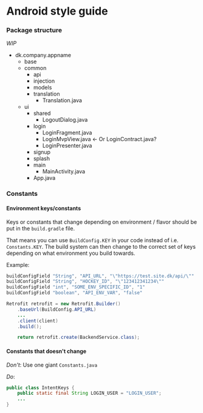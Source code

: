 # Android style guide


### Package structure

_WIP_

 - dk.company.appname
    - base
    - common
        - api
        - injection
        - models
        - translation
            - Translation.java
    - ui
        - shared
            - LogoutDialog.java
        - login
            - LoginFragment.java
            - LoginMvpView.java  <- Or LoginContract.java?
            - LoginPresenter.java
        - signup
        - splash
        - main
             - MainActivity.java
        - App.java

### Constants

#### Environment keys/constants

Keys or constants that change depending on environment / flavor should be put in the `build.gradle` file.

That means you can use `BuildConfig.KEY` in your code instead of i.e. `Constants.KEY`. The build system can then change to the correct set of keys depending on what environment you build towards.

Example:
```groovy
buildConfigField "String", "API_URL", "\"https://test.site.dk/api/\""
buildConfigField "String", "HOCKEY_ID", "\"123412341234\""
buildConfigField "int", "SOME_ENV_SPECIFIC_ID", "1"
buildConfigField "boolean", "API_ENV_VAR", "false"
```

```Java
Retrofit retrofit = new Retrofit.Builder()
    .baseUrl(BuildConfig.API_URL)
    ...
    .client(client)
    .build();

    return retrofit.create(BackendService.class);
```

#### Constants that doesn't change

*Don't*: Use one giant `Constants.java`

*Do*: 
```java
public class IntentKeys {
    public static final String LOGIN_USER = "LOGIN_USER";
    ...
}

```